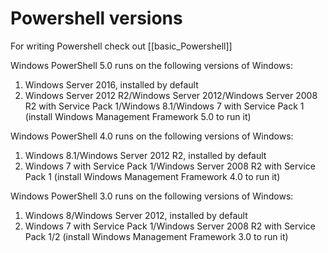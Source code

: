# Powershell versions

For writing Powershell check out [[basic_Powershell]] 

Windows PowerShell 5.0 runs on the following versions of Windows:

1. Windows Server 2016, installed by default
1. Windows Server 2012 R2/Windows Server 2012/Windows Server 2008 R2 with Service Pack 1/Windows 8.1/Windows 7 with Service Pack 1 (install Windows Management Framework 5.0 to run it)

Windows PowerShell 4.0 runs on the following versions of Windows:

1. Windows 8.1/Windows Server 2012 R2, installed by default
1. Windows 7 with Service Pack 1/Windows Server 2008 R2 with Service Pack 1 (install Windows Management Framework 4.0 to run it)

Windows PowerShell 3.0 runs on the following versions of Windows:
1. Windows 8/Windows Server 2012, installed by default
1. Windows 7 with Service Pack 1/Windows Server 2008 R2 with Service Pack 1/2 (install Windows Management Framework 3.0 to run it)